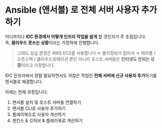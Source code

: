 # Ansible (앤서블) 로 전체 서버 사용자 추가하기

어디까지나 **IDC 환경에서 어떻게 인프라 작업을 쉽게** 할 것인지가 주 초점입니다.  
즉, **클라우드 못쓰는 상황**이라는 가정하에 진행합니다.  

> 그래도 실습 환경은 AWS EC2를 사용합니다 ㅠ 물리장비가 없어서 ㅠ
테라폼 / 오픈스택 / 클라우드포메이션 뿐만 아니라 호스트 서버들은 **인터넷도 안되는 상황**이라고 가정합니다.

IDC 인프라에서 정말 필요하면서도 귀찮은 작업인 **전체 서버에 신규 사용자 추가**하기를 앤서블로 해결합니다.  
  
아래는 전체 과정입니다.

1. 앤서블 설치 및 호스트 서버들 연결하기
2. 앤서블 CLI로 사용자 추가하기
3. 플레이북으로 사용자 개선하기
4. 젠킨스 & 깃허브 & 플레이북로 개선하기

